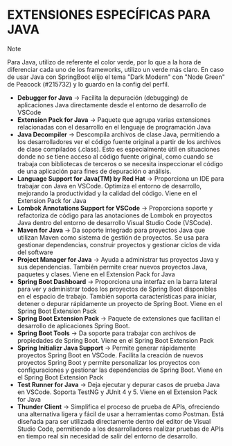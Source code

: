 # EXTENSIONES ESPECÍFICAS PARA JAVA
> [!NOTE]
> Para Java, utilizo de referente el color verde, por lo que a la hora de diferenciar cada uno de los frameworks, utilizo un verde más claro. En caso de usar Java con SpringBoot elijo el tema "Dark Modern" con "Node Green" de Peacock (#215732) y lo guardo en la config del perfil.

- **Debugger for Java** → Facilita la depuración (debugging) de aplicaciones Java directamente desde el entorno de desarrollo de VSCode
- **Extension Pack for Java** → Paquete que agrupa varias extensiones relacionadas con el desarrollo en el lenguaje de programación Java
- **Java Decompiler** → Descompila archivos de clase Java, permitiendo a los desarrolladores ver el código fuente original a partir de los archivos de clase compilados (.class). Esto es especialmente útil en situaciones donde no se tiene acceso al código fuente original, como cuando se trabaja con bibliotecas de terceros o se necesita inspeccionar el código de una aplicación para fines de depuración o análisis.
- **Language Support for Java(TM) by Red Hat** → Proporciona un IDE para trabajar con Java en VSCode. Optimiza el entorno de desarrollo, mejorando la productividad y la calidad del código. Viene en el Extension Pack for Java
- **Lombok Annotations Support for VSCode** → Proporciona soporte y refactoriza de código para las anotaciones de Lombok en proyectos Java dentro del entorno de desarrollo Visual Studio Code (VSCode).
- **Maven for Java** → Da soporte integrado para proyectos Java que utilizan Maven como sistema de gestión de proyectos. Se usa para gestionar dependencias, construir proyectos y gestionar ciclos de vida del software
- **Project Manager for Java** → Ayuda a administrar tus proyectos Java y sus dependencias. También permite crear nuevos proyectos Java, paquetes y clases. Viene en el Extension Pack for Java
- **Spring Boot Dashboard** → Proporciona una interfaz en la barra lateral para ver y administrar todos los proyectos de Spring Boot disponibles en el espacio de trabajo. También soporta características para iniciar, detener o depurar rápidamente un proyecto de Spring Boot. Viene en el Spring Boot Extension Pack
- **Spring Boot Extension Pack** → Paquete de extensiones que facilitan el desarrollo de aplicaciones Spring Boot. 
- **Spring Boot Tools** → Da soporte para trabajar con archivos de propiedades de Spring Boot. Viene en el Spring Boot Extension Pack
- **Spring Initializr Java Support** → Permite generar rápidamente proyectos Spring Boot en VSCode. Facilita la creación de nuevos proyectos Spring Boot y permite personalizar los proyectos con configuraciones y gestionar las dependencias de Spring Boot. Viene en el Spring Boot Extension Pack
- **Test Runner for Java** → Deja ejecutar y depurar casos de prueba Java en VSCode. Soporta TestNG y JUnit 4 y 5. Viene en el Extension Pack for Java
- **Thunder Client** → Simplifica el proceso de prueba de APIs, ofreciendo una alternativa ligera y fácil de usar a herramientas como Postman. Está diseñada para ser utilizada directamente dentro del editor de Visual Studio Code, permitiendo a los desarrolladores realizar pruebas de APIs en tiempo real sin necesidad de salir del entorno de desarrollo.